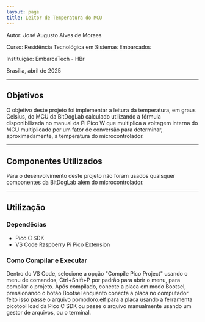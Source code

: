 ```yaml
---
layout: page
title: Leitor de Temperatura do MCU
---
```


Autor: José Augusto Alves de Moraes

Curso: Residência Tecnológica em Sistemas Embarcados

Instituição: EmbarcaTech - HBr

Brasília, abril de 2025

---

## Objetivos

O objetivo deste projeto foi implementar a leitura da temperatura, em graus Celsius, do MCU da BitDogLab calculado utilizando a fórmula disponibilizada no manual da Pi Pico W que multiplica a voltagem interna do MCU multiplicado por um fator de conversão para determinar, aproximadamente, a temperatura do microcontrolador.

---

## Componentes Utilizados

Para o desenvolvimento deste projeto não foram usados quaisquer componentes da BitDogLab além do microcontrolador.

---

## Utilização

### Dependêcias

- Pico C SDK
- VS Code Raspberry Pi Pico Extension

### Como Compilar e Executar

Dentro do VS Code, selecione a opção "Compile Pico Project" usando o menu de comandos, Ctrl+Shift+P por padrão para abrir o menu, para compilar o projeto. Após compilado, conecte a placa em modo Bootsel, pressionando o botão Bootsel enquanto conecta a placa no computador feito isso passe o arquivo pomodoro.elf para a placa usando a ferramenta picotool load da Pico C SDK ou passe o arquivo manualmente usando um gestor de arquivos, ou o terminal.
